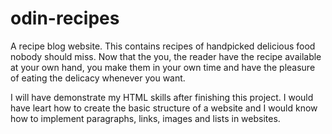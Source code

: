 # odin-recipes
A recipe blog website. This contains recipes of handpicked delicious food nobody should miss. Now that the you, the reader have the recipe available at your own hand, you make them in your own time and have the pleasure of eating the delicacy whenever you want.

I will have demonstrate my HTML skills after finishing this project. I would have leart how to create the basic structure of a website and I would know how to implement paragraphs, links, images and lists in websites.